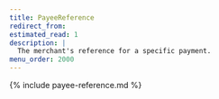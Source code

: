 ```yaml
---
title: PayeeReference
redirect_from:
estimated_read: 1
description: |
  The merchant's reference for a specific payment.
menu_order: 2000
---
```


{% include payee-reference.md %}